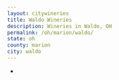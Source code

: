 ```yaml
---
layout: citywineries
title: Waldo Wineries
description: Wineries in Waldo, OH
permalink: /oh/marion/waldo/
state: oh
county: marion
city: waldo
---
```

-
